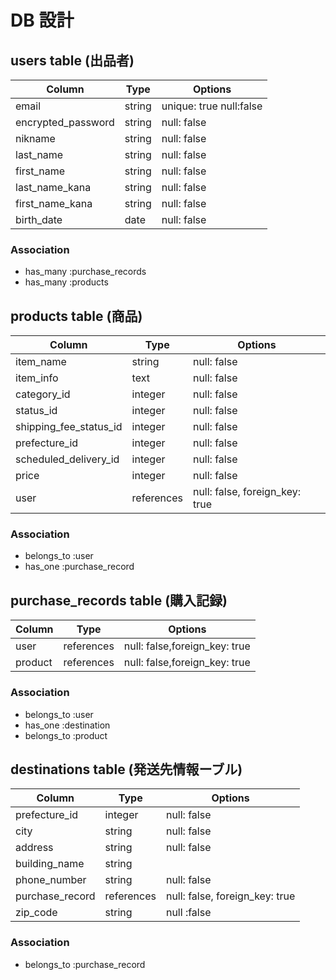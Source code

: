# DB 設計

## users table (出品者)

| Column             | Type                |Options                    |
|--------------------|---------------------|---------------------------|
| email              | string              | unique: true  null:false  |
| encrypted_password | string              | null: false               |
| nikname            | string              | null: false               |
| last_name        | string              | null: false               |
| first_name         | string              | null: false               |
| last_name_kana   | string              | null: false               |
| first_name_kana    | string              | null: false               |
| birth_date         | date                | null: false               |

### Association

- has_many :purchase_records
- has_many :products

## products table (商品)

| Column                 | Type       | Options                         |
|------------------------|------------|---------------------------------|
| item_name              | string     | null: false                     |
| item_info              | text       | null: false                     |
| category_id            | integer    | null: false                     |
| status_id              | integer    | null: false                     |
| shipping_fee_status_id | integer    | null: false                     |
| prefecture_id          | integer    | null: false                     |
| scheduled_delivery_id  | integer    | null: false                     |
| price                  | integer    | null: false                     |
| user                   | references | null: false,  foreign_key: true |

### Association

- belongs_to :user 
- has_one :purchase_record



 ##  purchase_records table (購入記録) 

| Column      | Type       | Options                       |
|-------------|------------|-------------------------------|
| user        | references | null: false,foreign_key: true |
| product     | references | null: false,foreign_key: true |

### Association

- belongs_to :user
- has_one :destination
- belongs_to :product



## destinations table (発送先情報ーブル) 

|Column                       |Type         |Options                          |
|---------------------------- |-------------|---------------------------------|
| prefecture_id               | integer     | null: false                     |
| city                        | string      | null: false                     |
| address                     | string      | null: false                     |
| building_name               | string      |                                 |
| phone_number                | string      | null: false                     |
| purchase_record             | references  | null: false, foreign_key: true  |
| zip_code                    | string      | null :false                     |

### Association
- belongs_to :purchase_record